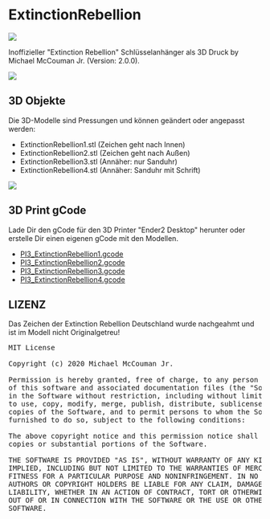 # ExtinctionRebellion
<img src="https://raw.githubusercontent.com/McCouman/ExtinctionRebellion/master/er.png"/>

Inoffizieller "Extinction Rebellion" Schlüsselanhänger als 3D Druck by Michael McCouman Jr. (Version: 2.0.0).

<img src="https://raw.githubusercontent.com/McCouman/ExtinctionRebellion/master/DruckER.jpg"/>

## 3D Objekte

Die 3D-Modelle sind Pressungen und können geändert oder angepasst werden:
- ExtinctionRebellion1.stl (Zeichen geht nach Innen)
- ExtinctionRebellion2.stl (Zeichen geht nach Außen)
- ExtinctionRebellion3.stl (Annäher: nur Sanduhr)
- ExtinctionRebellion4.stl (Annäher: Sanduhr mit Schrift)

<img src="https://raw.githubusercontent.com/McCouman/ExtinctionRebellion/master/ScreenshotV2.png"/>

## 3D Print gCode

Lade Dir den gCode für den 3D Printer "Ender2 Desktop" herunter oder erstelle Dir einen eigenen gCode mit den Modellen.
- <a href="https://github.com/McCouman/ExtinctionRebellion/raw/master/PI3_ExtinctionRebellion1.gcode">PI3_ExtinctionRebellion1.gcode</a>
- <a href="https://github.com/McCouman/ExtinctionRebellion/raw/master/PI3_ExtinctionRebellion2.gcode">PI3_ExtinctionRebellion2.gcode</a>
- <a href="https://github.com/McCouman/ExtinctionRebellion/raw/master/PI3_ExtinctionRebellion3.gcode">PI3_ExtinctionRebellion3.gcode</a>
- <a href="https://github.com/McCouman/ExtinctionRebellion/raw/master/PI3_ExtinctionRebellion4.gcode">PI3_ExtinctionRebellion4.gcode</a>

## LIZENZ

Das Zeichen der Extinction Rebellion Deutschland wurde nachgeahmt und ist im Modell nicht Originalgetreu!
<pre>
MIT License

Copyright (c) 2020 Michael McCouman Jr.

Permission is hereby granted, free of charge, to any person obtaining a copy
of this software and associated documentation files (the "Software"), to deal
in the Software without restriction, including without limitation the rights
to use, copy, modify, merge, publish, distribute, sublicense, and/or sell
copies of the Software, and to permit persons to whom the Software is
furnished to do so, subject to the following conditions:

The above copyright notice and this permission notice shall be included in all
copies or substantial portions of the Software.

THE SOFTWARE IS PROVIDED "AS IS", WITHOUT WARRANTY OF ANY KIND, EXPRESS OR
IMPLIED, INCLUDING BUT NOT LIMITED TO THE WARRANTIES OF MERCHANTABILITY,
FITNESS FOR A PARTICULAR PURPOSE AND NONINFRINGEMENT. IN NO EVENT SHALL THE
AUTHORS OR COPYRIGHT HOLDERS BE LIABLE FOR ANY CLAIM, DAMAGES OR OTHER
LIABILITY, WHETHER IN AN ACTION OF CONTRACT, TORT OR OTHERWISE, ARISING FROM,
OUT OF OR IN CONNECTION WITH THE SOFTWARE OR THE USE OR OTHER DEALINGS IN THE
SOFTWARE.
</pre>
